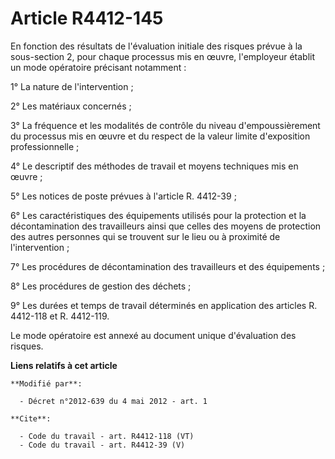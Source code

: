 # Article R4412-145

En fonction des résultats de l'évaluation initiale des risques prévue à la sous-section 2, pour chaque processus mis en
œuvre, l'employeur établit un mode opératoire précisant notamment : 

1° La nature de l'intervention ; 

2° Les matériaux concernés ; 

3° La fréquence et les modalités de contrôle du niveau d'empoussièrement du processus mis en œuvre et du respect de la valeur
limite d'exposition professionnelle ; 

4° Le descriptif des méthodes de travail et moyens techniques mis en œuvre ; 

5° Les notices de poste prévues à l'article R. 4412-39 ; 

6° Les caractéristiques des équipements utilisés pour la protection et la décontamination des travailleurs ainsi que celles
des moyens de protection des autres personnes qui se trouvent sur le lieu ou à proximité de l'intervention ; 

7° Les procédures de décontamination des travailleurs et des équipements ; 

8° Les procédures de gestion des déchets ; 

9° Les durées et temps de travail déterminés en application des articles R. 4412-118 et R. 4412-119. 

Le mode opératoire est annexé au document unique d'évaluation des risques.

**Liens relatifs à cet article**

	**Modifié par**:

	  - Décret n°2012-639 du 4 mai 2012 - art. 1

	**Cite**:

	  - Code du travail - art. R4412-118 (VT)
	  - Code du travail - art. R4412-39 (V)
